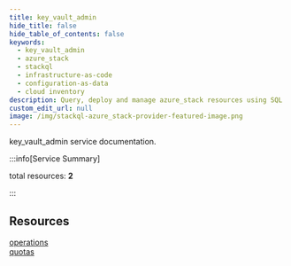```yaml
---
title: key_vault_admin
hide_title: false
hide_table_of_contents: false
keywords:
  - key_vault_admin
  - azure_stack
  - stackql
  - infrastructure-as-code
  - configuration-as-data
  - cloud inventory
description: Query, deploy and manage azure_stack resources using SQL
custom_edit_url: null
image: /img/stackql-azure_stack-provider-featured-image.png
---
```


key_vault_admin service documentation.

:::info[Service Summary]

total resources: __2__  

:::

## Resources
<div class="row">
<div class="providerDocColumn">
<a href="/services/key_vault_admin/operations/">operations</a>
</div>
<div class="providerDocColumn">
<a href="/services/key_vault_admin/quotas/">quotas</a>
</div>
</div>